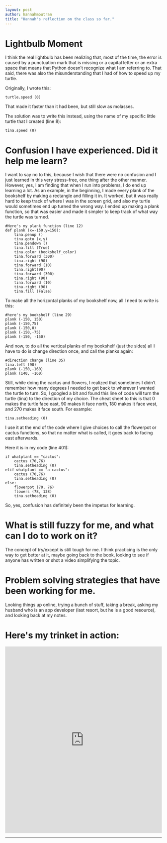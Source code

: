 ```yaml
---
layout: post 
author: hannahmoutran
title: "Hannah's reflection on the class so far."
---
```


# Lightbulb Moment 
I think the real lightbulb has been realizing that, most of the time, the error is caused by a punctuation mark that is missing or a capital letter or an extra space that means that Python doesn’t recognize what I am referring to.  That said, there was also the misunderstanding that I had of how to speed up my turtle.
 
Originally, I wrote this: 
```
turtle.speed (0)
```
That made it faster than it had been, but still slow as molasses.  

The solution was to write this instead, using the name of my specific little turtle that I created (line 8): 
```
tina.speed (0) 
```
# Confusion I have experienced.  Did it help me learn? 
I want to say no to this, because I wish that there were no confusion and I just learned in this very stress-free, one thing after the other manner.  However, yes, I am finding that when I run into problems, I do end up learning a lot.  As an example, in the beginning, I made every plank of the bookshelf by making a rectangle and filling it in.  It worked, but it was really hard to keep track of where I was in the screen grid, and also my turtle would sometimes end up turned the wrong way.  I ended up making a plank function, so that was easier and made it simpler to keep track of what way the turtle was turned.  

```
#Here's my plank function (line 12)   
def plank (x=-150,y=150):
	tina.penup ()
	tina.goto (x,y)
	tina.pendown ()
	tina.fill (True)
	tina.color (bookshelf_color)
	tina.forward (300)
	tina.right (90)
	tina.forward (10)
	tina.right(90)
	tina.forward (300)
	tina.right (90)
	tina.forward (10)
	tina.right (90)
	tina.fill (False)
```
To make all the horizontal planks of my bookshelf now, all I need to write is this: 
```
#here's my bookshelf (line 29)
plank (-150, 150)
plank (-150,75)
plank (-150,0)
plank (-150,-75)
plank (-150, -150)
```
And now, to do all the vertical planks of my bookshelf (just the sides) all I have to do is change direction once, and call the planks again: 
```
#direction change (line 35) 
tina.left (90)
plank (-150,-160)
plank (140, -160)
```
Still, while doing the cactus and flowers, I realized that sometimes I didn’t remember how many degrees I needed to get back to wherever I wanted the turtle to turn.  So, I googled a bit and found this line of code will turn the turtle (tina) to the direction of my choice.  The cheat sheet to this is that 0 makes the turtle face east, 90 makes it face north, 180 makes it face west, and 270 makes it face south.  For example: 
```
tina.setheading (0) 
```
I use it at the end of the code where I give choices to call the flowerpot or cactus functions, so that no matter what is called, it goes back to facing east afterwards.  

Here it is in my code (line 401): 
```
if whatplant == "cactus":
	cactus (70,76)
	tina.setheading (0)
elif whatplant == "a cactus":
	cactus (70,76)
	tina.setheading (0)
else: 
	flowerpot (70, 76)
	flowers (78, 138)
	tina.setheading (0)
``` 
So, yes, confusion has definitely been the impetus for learning. 

# What is still fuzzy for me, and what can I do to work on it? 
The concept of try/except is still tough for me.  I think practicing is the only way to get better at it, maybe going back to the book, looking to see if anyone has written or shot a video simplifying the topic.  

# Problem solving strategies that have been working for me. 
Looking things up online, trying a bunch of stuff, taking a break, asking my husband who is an app developer (last resort, but he is a good resource), and looking back at my notes.    

# Here's my trinket in action: 

<iframe src="https://trinket.io/embed/python/fe6c63a893" width="100%" height="600" frameborder="0" marginwidth="0" marginheight="0" allowfullscreen></iframe>

---
